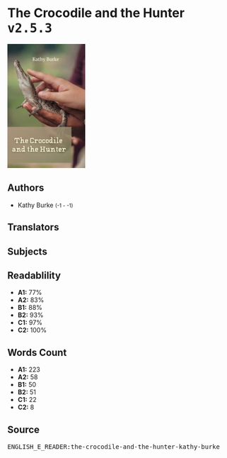 # The Crocodile and the Hunter <kbd>v2.5.3</kbd>

![](./cover.medium.jpg "")

## Authors


 - Kathy Burke <small>(-1 - -1)</small>

## Translators



## Subjects



## Readablility


 - **A1:** 77%
 - **A2:** 83%
 - **B1:** 88%
 - **B2:** 93%
 - **C1:** 97%
 - **C2:** 100%

## Words Count


 - **A1:** 223
 - **A2:** 58
 - **B1:** 50
 - **B2:** 51
 - **C1:** 22
 - **C2:** 8

## Source


<kbd>ENGLISH_E_READER:the-crocodile-and-the-hunter-kathy-burke</kbd>
